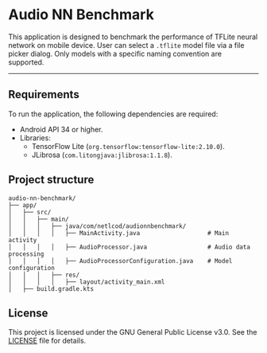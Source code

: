 # Audio NN Benchmark

This application is designed to benchmark the performance of TFLite neural network on mobile device. User can select a `.tflite` model file via a file picker dialog. Only models with a specific naming convention are supported.

---

## Requirements

To run the application, the following dependencies are required:

- Android API 34 or higher.
- Libraries:
  - TensorFlow Lite (`org.tensorflow:tensorflow-lite:2.10.0`).
  - JLibrosa (`com.litongjava:jlibrosa:1.1.8`).

## Project structure

```
audio-nn-benchmark/
├── app/
│   ├── src/
│   │   ├── main/
│   │   │   ├── java/com/netlcod/audionnbenchmark/
│   │   │   │   ├── MainActivity.java          			# Main activity
│   │   │   │   ├── AudioProcessor.java        			# Audio data processing
│   │   │   │   ├── AudioProcessorConfiguration.java 	# Model configuration
│   │   │   ├── res/
│   │   │   │   ├── layout/activity_main.xml  
│   ├── build.gradle.kts                       
```

## License

This project is licensed under the GNU General Public License v3.0. See the [LICENSE](LICENSE) file for details.
